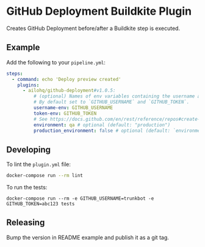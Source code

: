 # GitHub Deployment Buildkite Plugin

Creates GitHub Deployment before/after a Buildkite step is executed.

## Example

Add the following to your `pipeline.yml`:

```yml
steps:
  - command: echo 'Deploy preview created'
    plugins:
      - ailohq/github-deployment#v1.0.5:
          # (optional) Names of env variables containing the username and personal access token with `repo_deployment` and `push` permissions.
          # By default set to `GITHUB_USERNAME` and `GITHUB_TOKEN`.
          username-env: GITHUB_USERNAME
          token-env: GITHUB_TOKEN
          # See https://docs.github.com/en/rest/reference/repos#create-a-deployment for description of the below
          environment: qa # optional (default: "production")
          production_environment: false # optional (default: `environment == "prod" || environment == "production"`)
```

## Developing

To lint the `plugin.yml` file:

```sh
docker-compose run --rm lint
```

To run the tests:

```shell
docker-compose run --rm -e GITHUB_USERNAME=trunkbot -e GITHUB_TOKEN=abc123 tests
```

## Releasing

Bump the version in README example and publish it as a git tag.
